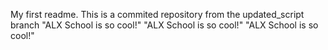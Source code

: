 My first readme.
This is a commited repository from the updated_script branch
"ALX School is so cool!"
"ALX School is so cool!"
"ALX School is so cool!"
